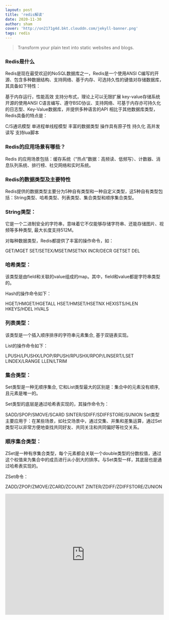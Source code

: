 ```yaml
---
layout: post
title: 'redis解读'
date: 2020-11-30
author: sham
cover: 'http://on2171g4d.bkt.clouddn.com/jekyll-banner.png'
tags: redis
---
```


> Transform your plain text into static websites and blogs.

### Redis是什么
Redis是现在最受欢迎的NoSQL数据库之一，Redis是一个使用ANSI C编写的开源、包含多种数据结构、支持网络、基于内存、可选持久性的键值对存储数据库，其具备如下特性：

基于内存运行，性能高效
支持分布式，理论上可以无限扩展
key-value存储系统
开源的使用ANSI C语言编写、遵守BSD协议、支持网络、可基于内存亦可持久化的日志型、Key-Value数据库，并提供多种语言的API
相比于其他数据库类型，Redis具备的特点是：

C/S通讯模型
单进程单线程模型
丰富的数据类型
操作具有原子性
持久化
高并发读写
支持lua脚本

### Redis的应用场景有哪些？
  Redis 的应用场景包括：缓存系统（“热点”数据：高频读、低频写）、计数器、消息队列系统、排行榜、社交网络和实时系统。

### Redis的数据类型及主要特性

  Redis提供的数据类型主要分为5种自有类型和一种自定义类型，这5种自有类型包括：String类型、哈希类型、列表类型、集合类型和顺序集合类型。
### String类型：
  它是一个二进制安全的字符串，意味着它不仅能够存储字符串、还能存储图片、视频等多种类型, 最大长度支持512M。

  对每种数据类型，Redis都提供了丰富的操作命令，如：

  GET/MGET
  SET/SETEX/MSET/MSETNX
  INCR/DECR
  GETSET
  DEL
### 哈希类型：
  该类型是由field和关联的value组成的map。其中，field和value都是字符串类型的。

  Hash的操作命令如下：

  HGET/HMGET/HGETALL
  HSET/HMSET/HSETNX
  HEXISTS/HLEN
  HKEYS/HDEL
  HVALS
### 列表类型：
  该类型是一个插入顺序排序的字符串元素集合, 基于双链表实现。

  List的操作命令如下：

  LPUSH/LPUSHX/LPOP/RPUSH/RPUSHX/RPOP/LINSERT/LSET
  LINDEX/LRANGE
  LLEN/LTRIM
### 集合类型：
  Set类型是一种无顺序集合, 它和List类型最大的区别是：集合中的元素没有顺序, 且元素是唯一的。

  Set类型的底层是通过哈希表实现的，其操作命令为：

  SADD/SPOP/SMOVE/SCARD
  SINTER/SDIFF/SDIFFSTORE/SUNION
  Set类型主要应用于：在某些场景，如社交场景中，通过交集、并集和差集运算，通过Set类型可以非常方便地查找共同好友、共同关注和共同偏好等社交关系。
### 顺序集合类型：
  ZSet是一种有序集合类型，每个元素都会关联一个double类型的分数权值，通过这个权值来为集合中的成员进行从小到大的排序。与Set类型一样，其底层也是通过哈希表实现的。

  ZSet命令：

  ZADD/ZPOP/ZMOVE/ZCARD/ZCOUNT
  ZINTER/ZDIFF/ZDIFFSTORE/ZUNION
<iframe type="text/html" width="100%" height="385" src="http://www.youtube.com/embed/gfmjMWjn-Xg" frameborder="0"></iframe>
